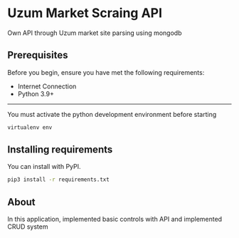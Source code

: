 # Uzum Market Scraing API

Own API through Uzum market site parsing using mongodb

## Prerequisites

Before you begin, ensure you have met the following requirements:

* Internet Connection
* Python 3.9+

_________________________________________________________

You must activate the python development environment before starting

```bash
virtualenv env
```


## Installing requirements

You can install with PyPI.

```bash
pip3 install -r requirements.txt
```


## About

In this application, implemented basic controls with API and implemented CRUD system
